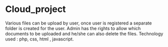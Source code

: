 # Cloud_project
Various files can be upload by user, once user is registered a separate folder is created for the user.
Admin has the rights to allow which documents to be uploaded and he/she can also delete the files.
Technology used : php, css, html , javascript.
